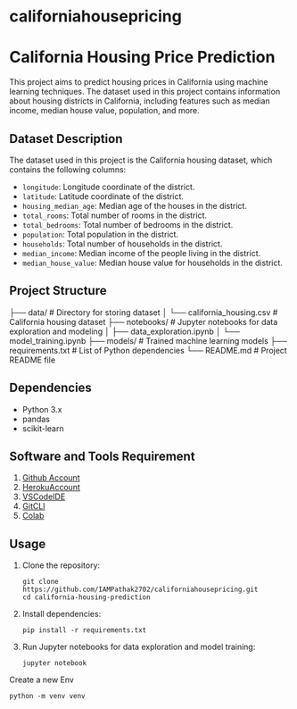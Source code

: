 # californiahousepricing
# California Housing Price Prediction

This project aims to predict housing prices in California using machine learning techniques. The dataset used in this project contains information about housing districts in California, including features such as median income, median house value, population, and more.

## Dataset Description

The dataset used in this project is the California housing dataset, which contains the following columns:

- `longitude`: Longitude coordinate of the district.
- `latitude`: Latitude coordinate of the district.
- `housing_median_age`: Median age of the houses in the district.
- `total_rooms`: Total number of rooms in the district.
- `total_bedrooms`: Total number of bedrooms in the district.
- `population`: Total population in the district.
- `households`: Total number of households in the district.
- `median_income`: Median income of the people living in the district.
- `median_house_value`: Median house value for households in the district.

## Project Structure

├── data/ # Directory for storing dataset
│ └── california_housing.csv # California housing dataset
├── notebooks/ # Jupyter notebooks for data exploration and modeling
│ ├── data_exploration.ipynb
│ └── model_training.ipynb
├── models/ # Trained machine learning models
├── requirements.txt # List of Python dependencies
└── README.md # Project README file



## Dependencies

- Python 3.x
- pandas
- scikit-learn

## Software and Tools Requirement
1. [Github Account](https://github.com)
2. [HerokuAccount](https://heroku.com)
3. [VSCodeIDE](https://code.visualstudio.com/)
4. [GitCLI](https://git-scm.com/book/en/v2/Getting-Started-The-Command-Line)
5. [Colab](https://colab.research.google.com/?utm_source=scs-index)
## Usage

1. Clone the repository:
    ```
    git clone https://github.com/IAMPathak2702/californiahousepricing.git
    cd california-housing-prediction
    ```

2. Install dependencies:
    ```
    pip install -r requirements.txt
    ```

3. Run Jupyter notebooks for data exploration and model training:
    ```
    jupyter notebook
    ```

Create a new Env
```
python -m venv venv

```